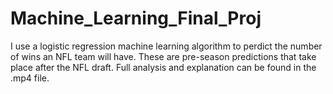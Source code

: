 # Machine_Learning_Final_Proj
I use a logistic regression machine learning algorithm to perdict the number of wins an NFL team will have. These are pre-season predictions that take place after the NFL draft. 
Full analysis and explanation can be found in the .mp4 file. 
